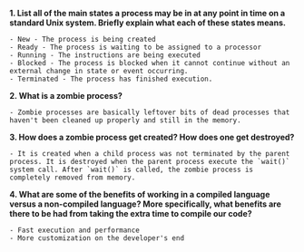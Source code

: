 **1. List all of the main states a process may be in at any point in time on a standard Unix system. Briefly explain what each of these states means.**

    - New - The process is being created
    - Ready - The process is waiting to be assigned to a processor
    - Running - The instructions are being executed
    - Blocked - The process is blocked when it cannot continue without an external change in state or event occurring.
    - Terminated - The process has finished execution.

**2. What is a zombie process?**

    - Zombie processes are basically leftover bits of dead processes that haven't been cleaned up properly and still in the memory.

**3. How does a zombie process get created? How does one get destroyed?**

    - It is created when a child process was not terminated by the parent process. It is destroyed when the parent process execute the `wait()` system call. After `wait()` is called, the zombie process is completely removed from memory.

**4. What are some of the benefits of working in a compiled language versus a non-compiled language? More specifically, what benefits are there to be had from taking the extra time to compile our code?**

    - Fast execution and performance
    - More customization on the developer's end
